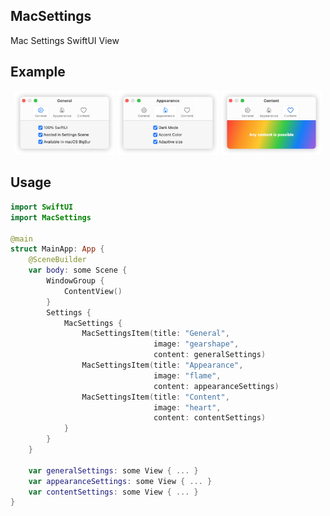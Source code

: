 ## MacSettings

Mac Settings SwiftUI View

## Example

<p align="middle">
  <img src="Resources/general.png" width="32%" />
  <img src="Resources/appearance.png" width="32%" /> 
  <img src="Resources/content.png" width="32%" />
</p>

## Usage

```swift
import SwiftUI
import MacSettings

@main
struct MainApp: App {
    @SceneBuilder
    var body: some Scene {
        WindowGroup {
            ContentView()
        }
        Settings {
            MacSettings {
                MacSettingsItem(title: "General",
                                image: "gearshape",
                                content: generalSettings)
                MacSettingsItem(title: "Appearance",
                                image: "flame",
                                content: appearanceSettings)
                MacSettingsItem(title: "Content",
                                image: "heart",
                                content: contentSettings)
            }
        }
    }
    
    var generalSettings: some View { ... }
    var appearanceSettings: some View { ... }
    var contentSettings: some View { ... }
}
```
